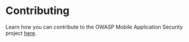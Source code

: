 # Contributing

Learn how you can contribute to the OWASP Mobile Application Security project [here](https://github.com/OWASP/owasp-mastg/blob/master/docs/contributing/1_How_Can_You_Contribute.md).
